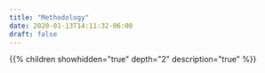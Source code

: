 ```yaml
---
title: "Methodology"
date: 2020-01-13T14:11:32-06:00
draft: false
---
```


{{% children showhidden="true" depth="2" description="true" %}}